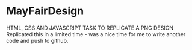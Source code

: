 # MayFairDesign
HTML, CSS AND JAVASCRIPT TASK TO REPLICATE A PNG DESIGN
Replicated this in a limited time - was a nice time for me to write another code and push to github.
